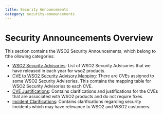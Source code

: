```yaml
---
title: Security Announcements
category: security-announcements
---
```


# Security Announcements Overview

This section contains the WSO2 Security Announcements, which belong to fthe ollowing categories:  

* [WSO2 Security Advisories]({{#base_path#}}/security-announcements/security-advisories/): List of WSO2 Security Advisories that we have released in each year for wso2 products. 
* [CVE to WSO2 Security Advisory Mapping]({{#base_path#}}/security-announcements/cve-to-wso2-security-advisory-mapping/): There are CVEs assigned to some WSO2 Security Advisories. This contains the mapping table for WSO2 Security Advisories to each CVE.
* [CVE Justifications]({{#base_path#}}/security-announcements/cve-justifications/): Contains clarifications and justifications for the CVEs that are associated with WSO2 products and do not require fixes.
* [Incident Clarifications]({{#base_path#}}/security-announcements/incident-clarifications/): Contains clarifications regarding security Incidents which may have relevance to WSO2 and WSO2 customers.
